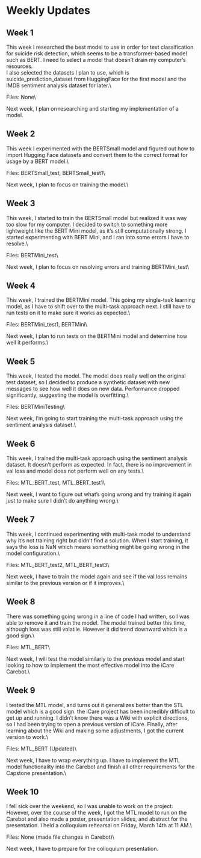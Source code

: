 # Weekly Updates
 ## Week 1
This week I researched the best model to use in order for text classification for suicide risk detection, which seems to be a transformer-based model such as BERT. I need to select a model that doesn’t drain my computer’s resources.\
I also selected the datasets I plan to use, which is suicide_prediction_dataset from HuggingFace for the first model and the IMDB sentiment analysis dataset for later.\

Files: None\

Next week, I plan on researching and starting my implementation of a model.

 ## Week 2

This week I experimented with the BERTSmall model and figured out how to import Hugging Face datasets and convert them to the correct format for usage by a BERT model.\

Files: BERTSmall_test, BERTSmall_test1\

Next week, I plan to focus on training the model.\

## Week 3

This week, I started to train the BERTSmall model but realized it was way too slow for my computer. I decided to switch to something more lightweight like the BERT Mini model, as it’s still computationally strong. I started experimenting with BERT Mini, and I ran into some errors I  have to resolve.\

Files: BERTMini_test\

Next week, I plan to focus on resolving errors and training BERTMini_test\

## Week 4

This week, I trained the BERTMini model. This going my single-task learning model, as I have to shift over to the multi-task approach next. I still have to run tests on it to make sure it works as expected.\

Files: BERTMini_test1, BERTMini\

Next week, I plan to run tests on the BERTMini model and determine how well it performs.\

## Week 5

This week, I tested the model. The model does really well on the original test dataset, so I decided to produce a synthetic dataset with new messages to see how well it does on new data. Performance dropped significantly, suggesting the model is overfitting.\

Files: BERTMiniTesting\

Next week, I’m going to start training the multi-task approach using the sentiment analysis dataset.\

## Week 6

This week, I trained the multi-task approach using the sentiment analysis dataset. It doesn’t perform as expected. In fact, there is no improvement in val loss and model does not perform well on any tests.\

Files: MTL_BERT_test, MTL_BERT_test1\

Next week, I want to figure out what’s going wrong and try training it again just to make sure I didn’t do anything wrong.\

## Week 7

This week, I continued experimenting with multi-task model to understand why it’s not training right but didn’t find a solution. When I start training, it says the loss is NaN which means something might be going wrong in the model configuration.\

Files: MTL_BERT_test2, MTL_BERT_test3\

Next week, I have to train the model again and see if the val loss remains similar to the previous version or if it improves.\

## Week 8

There was something going wrong in a line of code I had written, so I was able to remove it and train the model. The model trained better this time, although loss was still volatile. However it did trend downward which is a good sign.\

Files: MTL_BERT\

Next week, I will test the model similarly to the previous model and start looking to how to implement the most effective model into the iCare Carebot.\

## Week 9

I tested the MTL model, and turns out it generalizes better than the STL model which is a good sign. the iCare project has been incredibly difficult to get up and running. I didn’t know there was a Wiki with explicit directions, so I had been trying to open a previous version of iCare. Finally, after learning about the Wiki and making some adjustments, I got the current version to work.\

Files: MTL_BERT (Updated)\

Next week, I have to wrap everything up. I have to implement the MTL model functionality into the Carebot and finish all other requirements for the Capstone presentation.\

## Week 10

I fell sick over the weekend, so I was unable to work on the project. However, over the course of the week, I got the MTL model to run on the Carebot and also made a poster, presentation slides, and abstract for the presentation. I held a colloquium rehearsal on Friday, March 14th at 11 AM.\

Files: None (made file changes in Carebot)\

Next week, I have to prepare for the colloquium presentation.
